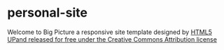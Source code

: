 # personal-site
Welcome to Big Picture a responsive site template designed by <a href="https://html5up.net"> HTML5 UPand released for free under the <a href="https://html5up.net/license">Creative Commons Attribution license
